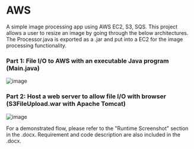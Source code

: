 # AWS
A simple image processing app using AWS EC2, S3, SQS. This project allows a user to resize an image by going through the below architectures. The Processor.java is exported as a .jar and put into a EC2 for the image processing functionality.

### Part 1: File I/O to AWS with an executable Java program (Main.java)
![image](https://github.com/Benny-Chung/AWS/assets/78866329/8edbfd21-a6e9-4d00-96ba-5526f30ca496)

### Part 2: Host a web server to allow file I/O with browser (S3FileUpload.war with Apache Tomcat)
![image](https://github.com/Benny-Chung/AWS/assets/78866329/7ca77594-aea4-49f2-9f46-8a8470673ab7)

For a demonstrated flow, please refer to the "Runtime Screenshot" section in the .docx. Requirement and code description are also included in the .docx.
